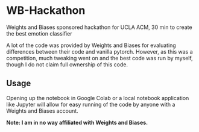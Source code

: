 # WB-Hackathon
Weights and Biases sponsored hackathon for UCLA ACM, 30 min to create the best emotion classifier

A lot of the code was provided by Weights and Biases for evaluating differences between their code and vanilla pytorch. However, as this was a competition, much tweaking went on and the best code was run by myself, though I do not claim full ownership of this code.

## Usage
Opening up the notebook in Google Colab or a local notebook application like Jupyter will allow for easy
running of the code by anyone with a Weights and Biases account.


**Note: I am in no way affiliated with Weights and Biases.**
